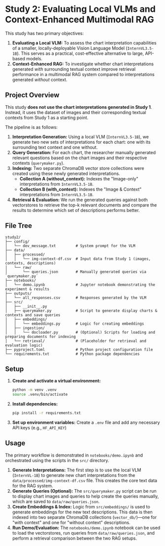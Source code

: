 # Study 2: Evaluating Local VLMs and Context-Enhanced Multimodal RAG

This study has two primary objectives:
1.  **Evaluating a Local VLM:** To assess the chart interpretation capabilities of a smaller, locally-deployable Vision Language Model (`InternVL3.5-1B`). This serves as a practical, cost-effective alternative to large, API-based models.
2.  **Context-Enhanced RAG:** To investigate whether chart interpretations generated *with* surrounding textual context improve retrieval performance in a multimodal RAG system compared to interpretations generated *without* context.

## Project Overview

This study **does not use the chart interpretations generated in Study 1**. Instead, it uses the dataset of images and their corresponding textual contexts from Study 1 as a starting point.

The pipeline is as follows:
1.  **Interpretation Generation:** Using a local VLM (`InternVL3.5-1B`), we generate two new sets of interpretations for each chart: one with its surrounding text context and one without.
3.  **Query Generation:**  For each chart, the researcher manually generated relevant questions based on the chart images and their respective contexts (`querymaker.py`).
2.  **Indexing:** Two separate ChromaDB vector store collections were created using these newly generated interpretations.
    *   **Collection A (without_context):** Indexes the "Image-only" interpretations from `InternVL3.5-1B`.
    *   **Collection B (with_context):** Indexes the "Image & Context" interpretations from `InternVL3.5-1B`.
4.  **Retrieval & Evaluation:** We run the generated queries against both vectorstores to retrieve the top-k relevant documents and compare the results to determine which set of descriptions performs better.

## File Tree

```
study2/
├── config/
│   └── dev_message.txt         # System prompt for the VLM
├── data/
│   ├── processed/
│   │   └── img-context-df.csv  # Input data from Study 1 (images, contexts, descriptions)
│   └── raw/
│       └── queries.json        # Manually generated queries via `querymaker.py`
├── notebooks/
│   └── demo.ipynb              # Jupyter notebook demonstrating the experiment & results
├── outputs/
│   └── all_responses.csv       # Responses generated by the VLM
├── src/
│   ├── __init__.py
│   ├── querymaker.py           # Script to generate display charts & contexts and save queries
│   ├── embeddings/
│   │   └── embeddings.py       # Logic for creating embeddings
│   ├── ingestion/
│   │   └── docloader.py        # (Optional) Scripts for loading and preparing documents for indexing 
│   └── retrieval/              # (Placeholder for retrieval and evaluation logic)
├── pyproject.toml              # Python project configuration file
└── requirements.txt            # Python package dependencies
```

## Setup

1.  **Create and activate a virtual environment:**
    ```bash
    python -m venv .venv
    source .venv/bin/activate
    ```

2.  **Install dependencies:**

    ```bash
    pip install -r requirements.txt
    ```

3.  **Set up environment variables:**
    Create a `.env` file and add any necessary API keys (e.g., `HF_API_KEY`)

## Usage

The primary workflow is demonstrated in `notebooks/demo.ipynb` and orchestrated using the scripts in the `src/` directory.

1.  **Generate Interpretations:** The first step is to use the local VLM (`InternVL-1B`) to generate new chart interpretations from the `data/processed/img-context-df.csv` file. This creates the core text data for the RAG system.
2.  **Generate Queries (Optional):** The `src/querymaker.py` script can be run to display chart images and queries to help create the queries manually, which are saved to `data/raw/queries.json`.
3.  **Create Embeddings & Index:** Logic from `src/embeddings/` is used to generate embeddings for the new text descriptions. This data is then indexed into two separate ChromaDB collections (`vector_db/`)—one for "with context" and one for "without context" descriptions.
4.  **Run Demo/Evaluation:** The `notebooks/demo.ipynb` notebook can be used to load the vectorstores, run queries from `data/raw/queries.json`, and perform a retrieval comparison between the two RAG setups.